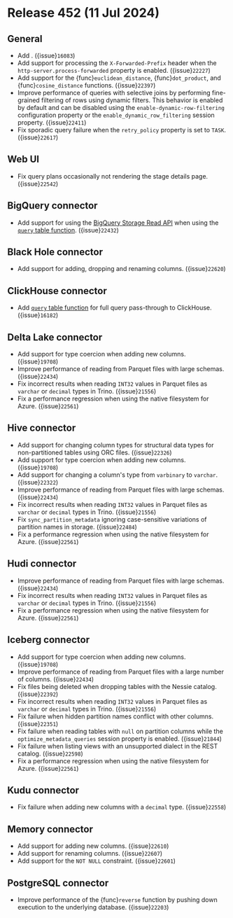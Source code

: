 # Release 452 (11 Jul 2024)

## General

* Add [](/connector/exasol). ({issue}`16083`)
* Add support for processing the `X-Forwarded-Prefix` header when the
  `http-server.process-forwarded` property is enabled. ({issue}`22227`)
* Add support for the {func}`euclidean_distance`, {func}`dot_product`, and
  {func}`cosine_distance` functions. ({issue}`22397`)
* Improve performance of queries with selective joins by performing fine-grained
  filtering of rows using dynamic filters. This behavior is enabled by default
  and can be disabled using the `enable-dynamic-row-filtering` configuration
  property or the `enable_dynamic_row_filtering` session property. ({issue}`22411`)
* Fix sporadic query failure when the `retry_policy` property is set to `TASK`. ({issue}`22617`)

## Web UI

* Fix query plans occasionally not rendering the stage details page. ({issue}`22542`)

## BigQuery connector

* Add support for using the
  [BigQuery Storage Read API](https://cloud.google.com/bigquery/docs/reference/storage)
  when using the [`query` table function](bigquery-query-function). ({issue}`22432`)

## Black Hole connector

* Add support for adding, dropping and renaming columns. ({issue}`22620`)

## ClickHouse connector

* Add [`query` table function](clickhouse-query-function) for full query
  pass-through to ClickHouse. ({issue}`16182`)

## Delta Lake connector

* Add support for type coercion when adding new columns. ({issue}`19708`)
* Improve performance of reading from Parquet files with large schemas. ({issue}`22434`)
* Fix incorrect results when reading `INT32` values in Parquet files as
  `varchar` or `decimal` types in Trino. ({issue}`21556`)
* Fix a performance regression when using the native filesystem for Azure. ({issue}`22561`)

## Hive connector

* Add support for changing column types for structural data types for
  non-partitioned tables using ORC files. ({issue}`22326`)
* Add support for type coercion when adding new columns. ({issue}`19708`)
* Add support for changing a column's type from `varbinary` to `varchar`. ({issue}`22322`)
* Improve performance of reading from Parquet files with large schemas. ({issue}`22434`)
* Fix incorrect results when reading `INT32` values in Parquet files as
  `varchar` or `decimal` types in Trino. ({issue}`21556`)
* Fix `sync_partition_metadata` ignoring case-sensitive variations of partition
  names in storage. ({issue}`22484`)
* Fix a performance regression when using the native filesystem for Azure. ({issue}`22561`)

## Hudi connector

* Improve performance of reading from Parquet files with large schemas. ({issue}`22434`)
* Fix incorrect results when reading `INT32` values in Parquet files as
  `varchar` or `decimal` types in Trino. ({issue}`21556`)
* Fix a performance regression when using the native filesystem for Azure. ({issue}`22561`)

## Iceberg connector

* Add support for type coercion when adding new columns. ({issue}`19708`)
* Improve performance of reading from Parquet files with a large number of
  columns. ({issue}`22434`)
* Fix files being deleted when dropping tables with the Nessie catalog. ({issue}`22392`)
* Fix incorrect results when reading `INT32` values in Parquet files as
  `varchar` or `decimal` types in Trino. ({issue}`21556`)
* Fix failure when hidden partition names conflict with other columns. ({issue}`22351`)
* Fix failure when reading tables with `null` on partition columns while the
  `optimize_metadata_queries` session property is enabled. ({issue}`21844`)
* Fix failure when listing views with an unsupported dialect in the REST
  catalog. ({issue}`22598`)
* Fix a performance regression when using the native filesystem for Azure. ({issue}`22561`)

## Kudu connector

* Fix failure when adding new columns with a `decimal` type. ({issue}`22558`)

## Memory connector

* Add support for adding new columns. ({issue}`22610`)
* Add support for renaming columns. ({issue}`22607`)
* Add support for the `NOT NULL` constraint. ({issue}`22601`)

## PostgreSQL connector

* Improve performance of the {func}`reverse` function by pushing down execution
  to the underlying database. ({issue}`22203`)
